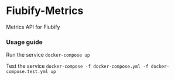 # Fiubify-Metrics
Metrics API for Fiubify

### Usage guide
Run the service 
``docker-compose up``

Test the service 
``docker-compose -f docker-compose.yml -f docker-compose.test.yml up``
